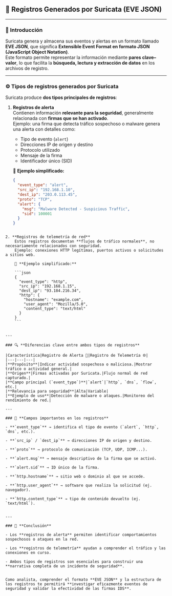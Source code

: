 
## 🧠 **Registros Generados por Suricata (EVE JSON)**

---

### 🧩 **Introducción**

Suricata genera y almacena sus eventos y alertas en un formato llamado **EVE JSON**, que significa **Extensible Event Format en formato JSON (JavaScript Object Notation)**.  
Este formato permite representar la información mediante **pares clave–valor**, lo que facilita la **búsqueda, lectura y extracción de datos** en los archivos de registro.

---

### ⚙️ **Tipos de registros generados por Suricata**

Suricata produce **dos tipos principales de registros**:

1. **Registros de alerta**  
   Contienen información **relevante para la seguridad**, generalmente relacionada con **firmas que se han activado**.  
   Ejemplo: una firma que detecta tráfico sospechoso o malware genera una alerta con detalles como:
   - Tipo de evento (`alert`)
   - Direcciones IP de origen y destino  
   - Protocolo utilizado  
   - Mensaje de la firma  
   - Identificador único (SID)

   📘 **Ejemplo simplificado:**
   ```json
   {
     "event_type": "alert",
     "src_ip": "192.168.1.10",
     "dest_ip": "203.0.113.45",
     "proto": "TCP",
     "alert": {
       "msg": "Malware Detected - Suspicious Traffic",
       "sid": 100001
     }
   }
```

2. **Registros de telemetría de red**  
    Estos registros documentan **flujos de tráfico normales**, no necesariamente relacionados con seguridad.  
    Ejemplo: conexiones HTTP legítimas, puertos activos o solicitudes a sitios web.
    
    📘 **Ejemplo simplificado:**
    
    ```json
    {
      "event_type": "http",
      "src_ip": "192.168.1.15",
      "dest_ip": "93.184.216.34",
      "http": {
        "hostname": "example.com",
        "user_agent": "Mozilla/5.0",
        "content_type": "text/html"
      }
    }
    ```
    

---

### 🔍 **Diferencias clave entre ambos tipos de registros**

|Característica|Registro de Alerta 🛑|Registro de Telemetría 🌐|
|---|---|---|
|**Propósito**|Indicar actividad sospechosa o maliciosa.|Mostrar tráfico o actividad general.|
|**Origen**|Firmas activadas por Suricata.|Flujo normal de red capturado.|
|**Campo principal (`event_type`)**|`alert`|`http`, `dns`, `flow`, etc.|
|**Relevancia para seguridad**|Alta|Variable|
|**Ejemplo de uso**|Detección de malware o ataques.|Monitoreo del rendimiento de red.|

---

### 🧩 **Campos importantes en los registros**

- **`event_type`** → identifica el tipo de evento (`alert`, `http`, `dns`, etc.).
    
- **`src_ip` / `dest_ip`** → direcciones IP de origen y destino.
    
- **`proto`** → protocolo de comunicación (TCP, UDP, ICMP...).
    
- **`alert.msg`** → mensaje descriptivo de la firma que se activó.
    
- **`alert.sid`** → ID único de la firma.
    
- **`http.hostname`** → sitio web o dominio al que se accede.
    
- **`http.user_agent`** → software que realiza la solicitud (ej. navegador).
    
- **`http.content_type`** → tipo de contenido devuelto (ej. `text/html`).
    

---

### 🧠 **Conclusión**

- Los **registros de alerta** permiten identificar comportamientos sospechosos o ataques en la red.
    
- Los **registros de telemetría** ayudan a comprender el tráfico y las conexiones en curso.
    
- Ambos tipos de registros son esenciales para construir una **narrativa completa de un incidente de seguridad**.
    

Como analista, comprender el formato **EVE JSON** y la estructura de los registros te permitirá **investigar eficazmente eventos de seguridad y validar la efectividad de las firmas IDS**.